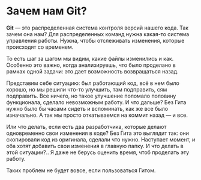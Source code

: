 # Зачем нам Git?

**Git** — это распределенная система контроля версий нашего кода. Так зачем она нам? Для распределенных команд нужна какая-то система управления работы. Нужна, чтобы отслеживать изменения, которые происходят со временем. 

То есть шаг за шагом мы видим, какие файлы изменились и как. Особенно это важно, когда анализируешь, что было проделано в рамках одной задачи: это дает возможность возвращаться назад.

Представим себе ситуацию: был работающий код, всё в нем было хорошо, но мы решили что-то улучшить, там подправить, сям подправить. Все ничего, но такое улучшение поломало половину функционала, сделало невозможным работу. И что дальше? Без Гита нужно было бы часами сидеть и вспоминать, как же все было изначально. А так мы просто откатываемся на коммит назад — и все. 

Или что делать, если есть два разработчика, которые делают одновременно свои изменения в коде? Без Гита это выглядит так: они скопировали код из оригинала, сделали что нужно. Наступает момент, и оба хотят добавить свои изменения в главную папку. И что делать в этой ситуации?.. Я даже не берусь оценить время, чтоб проделать эту работу.

Таких проблем не будет вовсе, если пользоваться Гитом. 